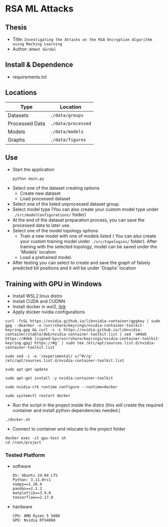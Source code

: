 RSA ML Attacks
===
## Thesis
- Title:  `Investigating the Attacks on the RSA Encryption Algorithm using Maching Learning`
- Author:  `Ahmet Gürdal`
<!-- - Paper: [https://arxiv.org/abs/xx]() -->

## Install & Dependence
- requirements.txt

## Locations
| Type | Location |
| ---  | ---      |
| Datasets | `./data/groups` |
| Processed Data | `./data/processed` |
| Models | `./data/models` |
| Graphs | `./data/figures` |

## Use
- Start the application 
  ```
  python main.py
  ```
- Select one of the dataset creating options
  - Create new dataset
  - Load processed dataset
- Select one of the listed unprocessed dataset group.
- Select model type (You can also create your custom model type under `./src/modelConfigurations/` folder)
- At the end of the dataset preparation process, you can save the processed data to later use.
- Select one of the model topology options
  - Train a new model with one of models listed ( You can also create your custom training model under `./src/topologies/` folder). After training with the selected topology, model can be saved under the 'Models' location
  - Load a pretrained model.
- After testing you can select to create and save the graph of falsely predicted bit positions and it will be under 'Graphs' location

## Training with GPU in Windows
- Install WSL2 linux distro
- Install CUDA and CUDNN
- Install docker in wsl2, [link](https://docs.docker.com/engine/install/ubuntu/)
- Apply docker nvidia configurations
```
curl -fsSL https://nvidia.github.io/libnvidia-container/gpgkey | sudo gpg --dearmor -o /usr/share/keyrings/nvidia-container-toolkit-keyring.gpg && curl -s -L https://nvidia.github.io/libnvidia-container/stable/deb/nvidia-container-toolkit.list | sed 's#deb https://#deb [signed-by=/usr/share/keyrings/nvidia-container-toolkit-keyring.gpg] https://#g' | sudo tee /etc/apt/sources.list.d/nvidia-container-toolkit.list

sudo sed -i -e '/experimental/ s/^#//g' /etc/apt/sources.list.d/nvidia-container-toolkit.list

sudo apt-get update

sudo apt-get install -y nvidia-container-toolkit

sudo nvidia-ctk runtime configure --runtime=docker

sudo systemctl restart docker
```
- Run the script in the project inside the distro (this will create the required container and install python dependencies needed.)
```
./docker.sh
```
- Connect to container and relocate to the project folder
```
docker exec -it gpu-test sh
cd /root/project
```

<!-- ## Pretrained model
| Model | Download |
| ---     | ---   |
| Model-1 | [download]() |
| Model-2 | [download]() |
| Model-3 | [download]() |

## Code Details -->

### Tested Platform
- software
  ```
  OS: Ubuntu 24.04 LTS
  Python: 3.11.0rc1
  numpy==1.26.4
  pandas==2.2.2
  matplotlib==3.9.0
  tensorflow==2.17.0
  ```
- hardware
  ```
  CPU: AMD Ryzen 5 5600
  GPU: Nvidia RTX4060 
  ```
<!-- ### Hyper parameters
```
```
  
## License -->

